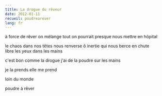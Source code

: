 ```yaml
---
title: La drogue du rêveur
date: 2012-01-11
recueil: poudrearever
lang: fr
---
```


à force de rêver on mélange tout
on pourrait presque nous mettre en hôpital

le chaos dans nos têtes nous renverse
ô inertie qui nous berce
en chute libre les yeux dans les mains

c'est bon comme la drogue
j'ai de la poudre sur les mains

je la prends
elle me prend

loin du monde

poudre à rêver
